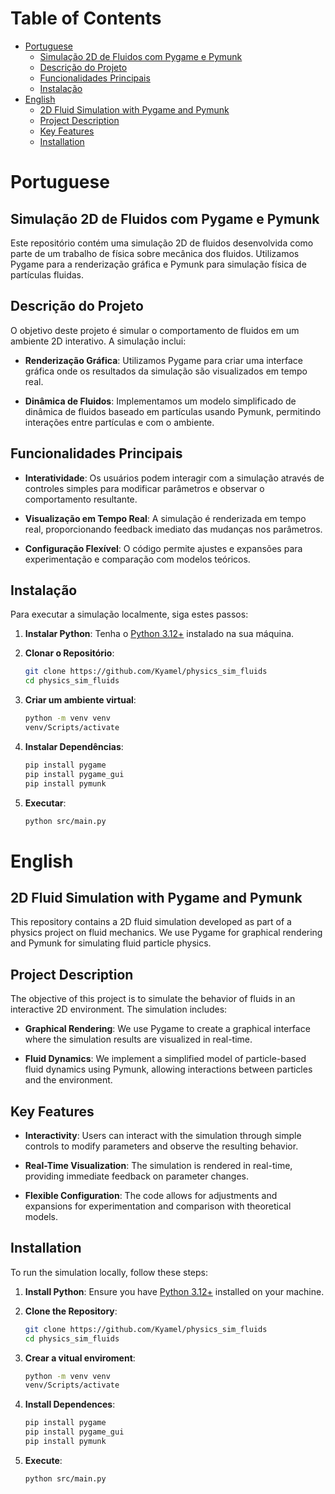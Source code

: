 # Table of Contents
- [Portuguese](#portuguese)
  - [Simulação 2D de Fluidos com Pygame e Pymunk](#simulação-2d-de-fluidos-com-pygame-e-pymunk)
  - [Descrição do Projeto](#descrição-do-projeto)
  - [Funcionalidades Principais](#funcionalidades-principais)
  - [Instalação](#instalação)
- [English](#english)
  - [2D Fluid Simulation with Pygame and Pymunk](#2d-fluid-simulation-with-pygame-and-pymunk)
  - [Project Description](#project-description)
  - [Key Features](#key-features)
  - [Installation](#installation)

# Portuguese
## Simulação 2D de Fluidos com Pygame e Pymunk

Este repositório contém uma simulação 2D de fluidos desenvolvida como parte de um trabalho de física sobre mecânica dos fluidos. Utilizamos Pygame para a renderização gráfica e Pymunk para simulação física de partículas fluidas.

## Descrição do Projeto

O objetivo deste projeto é simular o comportamento de fluidos em um ambiente 2D interativo. A simulação inclui:

- **Renderização Gráfica**: Utilizamos Pygame para criar uma interface gráfica onde os resultados da simulação são visualizados em tempo real.
  
- **Dinâmica de Fluidos**: Implementamos um modelo simplificado de dinâmica de fluidos baseado em partículas usando Pymunk, permitindo interações entre partículas e com o ambiente.

## Funcionalidades Principais

- **Interatividade**: Os usuários podem interagir com a simulação através de controles simples para modificar parâmetros e observar o comportamento resultante.

- **Visualização em Tempo Real**: A simulação é renderizada em tempo real, proporcionando feedback imediato das mudanças nos parâmetros.

- **Configuração Flexível**: O código permite ajustes e expansões para experimentação e comparação com modelos teóricos.

## Instalação

Para executar a simulação localmente, siga estes passos:

1. **Instalar Python**: Tenha o [Python 3.12+](https://www.python.org/downloads/) instalado na sua máquina.

2. **Clonar o Repositório**:
   ```bash
   git clone https://github.com/Kyamel/physics_sim_fluids
   cd physics_sim_fluids

3. **Criar um ambiente virtual**:
   ```bash
   python -m venv venv
   venv/Scripts/activate

4. **Instalar Dependências**:
   ```bash
   pip install pygame
   pip install pygame_gui
   pip install pymunk

5. **Executar**:
   ```bash
   python src/main.py

# English
## 2D Fluid Simulation with Pygame and Pymunk

This repository contains a 2D fluid simulation developed as part of a physics project on fluid mechanics. We use Pygame for graphical rendering and Pymunk for simulating fluid particle physics.

## Project Description

The objective of this project is to simulate the behavior of fluids in an interactive 2D environment. The simulation includes:

- **Graphical Rendering**: We use Pygame to create a graphical interface where the simulation results are visualized in real-time.
  
- **Fluid Dynamics**: We implement a simplified model of particle-based fluid dynamics using Pymunk, allowing interactions between particles and the environment.

## Key Features

- **Interactivity**: Users can interact with the simulation through simple controls to modify parameters and observe the resulting behavior.

- **Real-Time Visualization**: The simulation is rendered in real-time, providing immediate feedback on parameter changes.

- **Flexible Configuration**: The code allows for adjustments and expansions for experimentation and comparison with theoretical models.

## Installation

To run the simulation locally, follow these steps:

1. **Install Python**: Ensure you have [Python 3.12+](https://www.python.org/downloads/) installed on your machine.

2. **Clone the Repository**:
   ```bash
   git clone https://github.com/Kyamel/physics_sim_fluids
   cd physics_sim_fluids

3. **Crear a vitual enviroment**:
   ```bash
   python -m venv venv
   venv/Scripts/activate

4. **Install Dependences**:
   ```bash
   pip install pygame
   pip install pygame_gui
   pip install pymunk

5. **Execute**:
   ```bash
   python src/main.py
